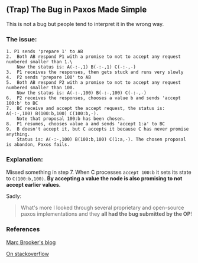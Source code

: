 ## (Trap) The Bug in Paxos Made Simple

This is not a bug but people tend to interpret it in the wrong way.

### The issue:

```
1. P1 sends 'prepare 1' to AB
2.  Both AB respond P1 with a promise to not to accept any request numbered smaller than 1.\
    Now the status is: A(-:-,1) B(-:-,1) C(-:-,-)
3.  P1 receives the responses, then gets stuck and runs very slowly
4.  P2 sends 'prepare 100' to AB
5.  Both AB respond P2 with a promise to not to accept any request numbered smaller than 100.
    Now the status is: A(-:-,100) B(-:-,100) C(-:-,-)
6.  P2 receives the responses, chooses a value b and sends 'accept 100:b' to BC   
7.  BC receive and accept the accept request, the status is: A(-:-,100) B(100:b,100) C(100:b,-).
    Note that proposal 100:b has been chosen.
8.  P1 resumes, chooses value a and sends 'accept 1:a' to BC
9.  B doesn't accept it, but C accepts it because C has never promise anything.
    Status is: A(-:-,100) B(100:b,100) C(1:a,-). The chosen proposal is abandon, Paxos fails.
```

### Explanation:

Missed something in step 7. 
When C processes `accept 100:b` it sets its state to `C(100:b,100)`. 
**By accepting a value the node is also promising to not accept earlier values.**


Sadly:

> What's more I looked through several proprietary and open-source paxos
> implementations and they **all had the bug submitted by the OP**!


### References

[Marc Brooker's blog](https://brooker.co.za/blog/2021/11/16/paxos.html)

[On stackoverflow](https://stackoverflow.com/questions/29880949/contradiction-in-lamports-paxos-made-simple-paper)

